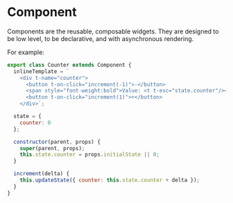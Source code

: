 # Component

Components are the reusable, composable widgets. They are designed to be low
level, to be declarative, and with asynchronous rendering.

For example:

```javascript
export class Counter extends Component {
  inlineTemplate = `
    <div t-name="counter">
      <button t-on-click="increment(-1)">-</button>
      <span style="font-weight:bold">Value: <t t-esc="state.counter"/></span>
      <button t-on-click="increment(1)">+</button>
    </div>`;

  state = {
    counter: 0
  };

  constructor(parent, props) {
    super(parent, props);
    this.state.counter = props.initialState || 0;
  }

  increment(delta) {
    this.updateState({ counter: this.state.counter + delta });
  }
}
```
